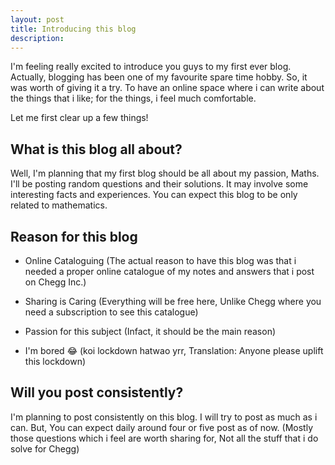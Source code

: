 ```yaml
---
layout: post
title: Introducing this blog
description: 
---
```


I'm feeling really excited to introduce you guys to my first ever blog. Actually, blogging has been one of my favourite spare time hobby. So, it was worth of giving it a try. To have an online space where i can write about the things that i like; for the things, i feel much comfortable.

Let me first clear up a few things!

## What is this blog all about?

Well, I'm planning that my first blog should be all about my passion, Maths. I'll be posting random questions and their solutions. It may involve some interesting facts and experiences. You can expect this blog to be only related to mathematics.


## Reason for this blog


* Online Cataloguing
 (The actual reason to have this blog was that i needed a proper online catalogue of my notes and answers that i post on Chegg Inc.)

* Sharing is Caring 
  (Everything will be free here, Unlike Chegg where you need a subscription to see this catalogue)

* Passion for this subject
 (Infact, it should be the main reason)

* I'm bored 😂 
  (koi lockdown hatwao yrr, Translation: Anyone please uplift this lockdown)

## Will you post consistently?

I'm planning to post consistently on this blog. I will try to post as much as i can. But, You can expect daily around four or five post as of now. (Mostly those questions which i feel are worth sharing for, Not all the stuff that i do solve for Chegg)

